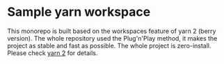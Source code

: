 # Sample yarn workspace

This monorepo is built based on the workspaces feature of yarn 2 (berry version). The whole repository used the Plug'n'Play method, it makes the project as stable and fast as possible. The whole project is zero-install. Please check [yarn 2](https://yarnpkg.com/) for details.
